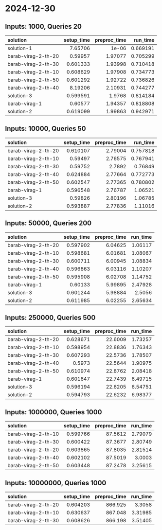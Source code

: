 # 2024-12-30

## Inputs: 1000, Queries 20

| solution            |   setup_time |   preproc_time |   run_time |
|:--------------------|-------------:|---------------:|-----------:|
| solution-1          |     7.65706  |        1e-06   |   0.669191 |
| barab-virag-2-th-20 |     0.59957  |        1.97077 |   0.705299 |
| barab-virag-2-th-30 |     0.601333 |        1.93998 |   0.710418 |
| barab-virag-2-th-10 |     0.608629 |        1.97908 |   0.734773 |
| barab-virag-2-th-50 |     0.601292 |        1.92722 |   0.736826 |
| barab-virag-2-th-40 |     8.19206  |        2.10931 |   0.744277 |
| solution-3          |     0.599591 |        1.9768  |   0.814184 |
| barab-virag-1       |     0.60577  |        1.94357 |   0.818808 |
| solution-2          |     0.619099 |        1.99863 |   0.942971 |

## Inputs: 10000, Queries 50

| solution            |   setup_time |   preproc_time |   run_time |
|:--------------------|-------------:|---------------:|-----------:|
| barab-virag-2-th-20 |     0.610107 |        2.79004 |   0.757818 |
| barab-virag-2-th-10 |     0.59497  |        2.76575 |   0.767941 |
| barab-virag-2-th-30 |     0.59752  |        2.7892  |   0.76849  |
| barab-virag-2-th-40 |     0.624884 |        2.77664 |   0.772773 |
| barab-virag-2-th-50 |     0.602547 |        2.77365 |   0.780802 |
| barab-virag-1       |     0.596548 |        2.76787 |   1.06521  |
| solution-3          |     0.59826  |        2.80196 |   1.06785  |
| solution-2          |     0.593887 |        2.77836 |   1.11016  |

## Inputs: 50000, Queries 200

| solution            |   setup_time |   preproc_time |   run_time |
|:--------------------|-------------:|---------------:|-----------:|
| barab-virag-2-th-20 |     0.597902 |        6.04625 |    1.06117 |
| barab-virag-2-th-10 |     0.598681 |        6.01681 |    1.08067 |
| barab-virag-2-th-30 |     0.600711 |        6.00945 |    1.08834 |
| barab-virag-2-th-40 |     0.596863 |        6.03116 |    1.10207 |
| barab-virag-2-th-50 |     0.595908 |        6.02708 |    1.14752 |
| barab-virag-1       |     0.60133  |        5.99895 |    2.47928 |
| solution-3          |     0.601244 |        5.98884 |    2.5056  |
| solution-2          |     0.611985 |        6.02255 |    2.65634 |

## Inputs: 250000, Queries 500

| solution            |   setup_time |   preproc_time |   run_time |
|:--------------------|-------------:|---------------:|-----------:|
| barab-virag-2-th-20 |     0.628671 |        22.6009 |    1.73257 |
| barab-virag-2-th-10 |     0.598954 |        22.8836 |    1.76343 |
| barab-virag-2-th-30 |     0.607293 |        22.5736 |    1.78507 |
| barab-virag-2-th-40 |     0.5973   |        22.5644 |    1.90975 |
| barab-virag-2-th-50 |     0.610974 |        22.8762 |    2.08418 |
| barab-virag-1       |     0.601647 |        22.7439 |    6.49715 |
| solution-3          |     0.596194 |        22.6205 |    6.54751 |
| solution-2          |     0.594793 |        22.6232 |    6.98377 |

## Inputs: 1000000, Queries 1000

| solution            |   setup_time |   preproc_time |   run_time |
|:--------------------|-------------:|---------------:|-----------:|
| barab-virag-2-th-10 |     0.599766 |        87.5612 |    2.79079 |
| barab-virag-2-th-30 |     0.600422 |        87.3677 |    2.80749 |
| barab-virag-2-th-20 |     0.603865 |        87.8035 |    2.81514 |
| barab-virag-2-th-40 |     0.602102 |        87.5019 |    3.0003  |
| barab-virag-2-th-50 |     0.603448 |        87.2478 |    3.25615 |

## Inputs: 10000000, Queries 1000

| solution            |   setup_time |   preproc_time |   run_time |
|:--------------------|-------------:|---------------:|-----------:|
| barab-virag-2-th-20 |     0.604203 |        866.925 |    3.3058  |
| barab-virag-2-th-10 |     0.630637 |        867.048 |    3.31985 |
| barab-virag-2-th-30 |     0.608626 |        866.198 |    3.51405 |